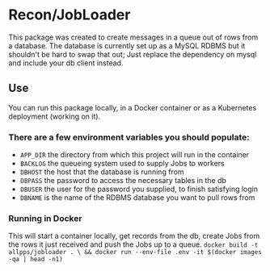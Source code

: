 # Recon/JobLoader
This package was created to create messages in a queue out of rows from a database.  The database is currently set up as a MySQL RDBMS but it shouldn't be hard to swap that out; Just replace the dependency on mysql and include your db client instead.

## Use
You can run this package locally, in a Docker container or as a Kubernetes deployment (working on it).

### There are a few environment variables you should populate:
- `APP_DIR`	the directory from which this project will run in the container
- `BACKLOG`	the queueing system used to supply Jobs to workers
- `DBHOST`	the host that the database is running from
- `DBPASS`	the password to access the necessary tables in the db
- `DBUSER`	the user for the password you supplied, to finish satisfying login
- `DBNAME`	is the name of the RDBMS database you want to pull rows from

### Running in Docker
This will start a container locally, get records from the db, create Jobs from the rows it just received and push the Jobs up to a queue.
`docker build -t allpps/jobloader . \
	&& docker run --env-file .env -it $(docker images -qa | head -n1)`
